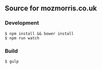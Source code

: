 ## Source for mozmorris.co.uk

### Development

    $ npm install && bower install
    $ npm run watch

### Build

    $ gulp
